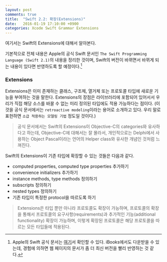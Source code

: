 ```yaml
---
layout: post
comments: true
title:  "Swift 2.2: 확장(Extensions)"
date:   2016-01-19 17:10:00 +0900
categories: Xcode Swift Grammar Extensions
---
```


여기서는 Swift의 Extensions에 대해서 알아본다.

기본적으로 전체 내용은 Apple의 공식 Swift 문서인 `The Swift Programming Language (Swift 2.1)`의 내용을 정리한 것이며, Swift의 버전이 바뀌면서 바뀌게 되는 내용이 있다면 반영하도록 할 예정이다.[^Swift]


### Extensions

Extensions은 이미 존재하는 클래스, 구조체, 열거체 또는 프로토콜 타입에 새로운 기능을 부여하는 것을 말한다. Extensions의 장점은 라이브러리에 포함되어 있어서서 우리가 직접 해당 소스를 바꿀 수 없는 미리 정의된 타입에도 적용 가능하다는 점이다. (이것을 공식 문서에서는 `retroactive modeling`이라는 용어로 소개하고 있다. 우리 말로 표헌하면 `소급 적용하는 모델링 기법` 정도일 것이다.)

> 공식 문서에서는 Swift의 Extensions이 Objective-C의 categories와 유사하다고 하는데,  Objective-C에 대해서는 잘 몰라서, 개인적으로는 Delphi에서 사용하는 Object Pascal이라는 언어의 Helper class와 유사한 개념인 것처럼 느껴진다.

Swift의 Extensions이 기존 타입에 확장할 수 있는 것들은 다음과 같다.

* computed properties, computed type properties 추가하기
* convenience initializers 추가하기
* instance methods, type methods 정의하기
* subscripts 정의하기
* nested types 정의하기
* 기존 타입이 특정한 protocol을 따르도록 하기

> Extensions은 타입 뿐만 아니라 프로토콜도 확장이 가능하며, 프로토콜의 확장을 통해서 프로토콜의 요구사항(requirements)과 추가적인 기능(additional functionality) 확장이 가능하며, 이렇게 확장된 프로토콜은 해당 프로토콜을 따르는 모든 타입들에 적용된다.

[^Swift]: Apple의 Swift 공식 문서는 [여기](https://developer.apple.com/library/ios/documentation/Swift/Conceptual/Swift_Programming_Language/index.html)서 확인할 수 있다. iBooks에서도 다운받을 수 있는데, 경험에 의하면 웹 페이지의 문서가 좀 더 최신 버전을 빨리 반영하는 것 같다.
